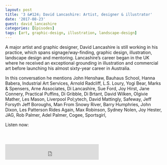 ```yaml
---
layout: post
title: '3 &#124; David Lancashire: Artist, designer & illustrator'
date: '2017-08-23'
guest: david_lancashire
categories: [Episodes]
tags: [art, graphic-design, illustration, landscape-design]
---
```


A major artist and graphic designer, David Lancashire is still working in his
practice, which spans signage/way-finding, graphic design, illustration,
landscape design and mentoring. Lancashire’s career began in the UK where he
received an exceptional grounding in illustration and commercial art before
launching his almost sixty-year career in Australia.

In this conversation he mentions John Henshaw, Bauhaus School, Hanna Babera,
Industrial Art Services, Arnold Radcliff, L.S. Loury, Yogi Bear, Marks &
Spensers, Arne Associates, Di Lancashire, Sue Ford, Joy Hirst, Jane Connery,
Practical Puffins, Di Gribble, Di Brtant, David Wilken, Olgivie Mather, Les
Mason, Liverpool Pol;ytech, David Mattingly, Safeway, Jeff Forsyth Jeff
Boroughs, Man From Snowy River,  Barry Humphries, John Dixon, Les Patterson
Rides Again, Max Robinson, Sydney Nolen, Joy Hester, JAG, Rob Palmer, Adel
Palmer, Cogee, Sportsgirl,

Listen now:
<div class="responsive-embed" style="padding-top: 8%;">
  <iframe src="https://archive.org/embed/designconv-2017-08-23-episode-003-david-lancashire" class="responsive-embed-item" height="50" frameborder="0" webkitallowfullscreen="true" mozallowfullscreen="true" allowfullscreen></iframe>
</div>
